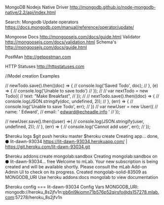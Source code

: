 MongoDB Nodejs Native Driver
http://mongodb.github.io/node-mongodb-native/2.2/api/index.html

Search: Mongodb Update operators
https://docs.mongodb.com/manual/reference/operator/update/

Mongoose Docs
http://mongoosejs.com/docs/guide.html
Validator
http://mongoosejs.com/docs/validation.html
Schema's
http://mongoosejs.com/docs/guide.html

PostMan
http://getpostman.com

HTTP Statuses
http://httpstatuses.com

//Model creation Examples

// newTodo.save().then((doc) => {
//   console.log('Saved Todo', doc);
// }, (e) => {
//   console.log('Unable to save todo')
// });
//
// var nextTodo = new Todo({
//   text: "Make Breakfast",
// });
//
// nextTodo.save().then((doc) => {
//   console.log(JSON.stringify(doc, undefined, 2));
// }, (err) => {
//   console.log('Unable to save Todo', err);
// })
// var newUser = new User({
//   name: '    Edward',
//   email: '  edward@echeadle.info  '
// });

// newUser.save().then((user) =>{
//   console.log(JSON.stringify(user, undefined, 2));
// }, (err) => {
// console.log('Cannot add user', err);
// });

$heroku logs
$git push heroku master
$heroku create
Creating app... done, ⬢ lit-dawn-93034
https://lit-dawn-93034.herokuapp.com/ | https://git.heroku.com/lit-dawn-93034.git

$heroku addons:create mongolab:sandbox
Creating mongolab:sandbox on ⬢ lit-dawn-93034... free
Welcome to mLab.  Your new subscription is being created and will be available shortly.  Please consult the mLab Add-on Admin UI to check on its progress.
Created mongolab-solid-83509 as MONGODB_URI
Use heroku addons:docs mongolab to view documentation

$heroku config
=== lit-dawn-93034 Config Vars
MONGODB_URI: mongodb://heroku_8s2jfv1n:pb6nl9kiomn71b576p52qirsfo@ds157278.mlab.com:57278/heroku_8s2jfv1n
